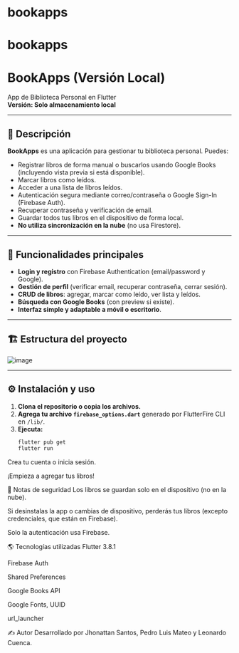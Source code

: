 # bookapps
# bookapps

# BookApps (Versión Local)

App de Biblioteca Personal en Flutter  
**Versión: Solo almacenamiento local**

---

## 📱 Descripción

**BookApps** es una aplicación para gestionar tu biblioteca personal. Puedes:
- Registrar libros de forma manual o buscarlos usando Google Books (incluyendo vista previa si está disponible).
- Marcar libros como leídos.
- Acceder a una lista de libros leídos.
- Autenticación segura mediante correo/contraseña o Google Sign-In (Firebase Auth).
- Recuperar contraseña y verificación de email.
- Guardar todos tus libros en el dispositivo de forma local.
- **No utiliza sincronización en la nube** (no usa Firestore).

---

## 🚀 Funcionalidades principales

- **Login y registro** con Firebase Authentication (email/password y Google).
- **Gestión de perfil** (verificar email, recuperar contraseña, cerrar sesión).
- **CRUD de libros**: agregar, marcar como leído, ver lista y leídos.
- **Búsqueda con Google Books** (con preview si existe).
- **Interfaz simple y adaptable a móvil o escritorio**.

---

## 🏗️ Estructura del proyecto

![image](https://github.com/user-attachments/assets/0de495fc-87c3-4e41-890c-0b39a4844368)


---

## ⚙️ Instalación y uso

1. **Clona el repositorio o copia los archivos.**
2. **Agrega tu archivo `firebase_options.dart`** generado por FlutterFire CLI en `/lib/`.
3. **Ejecuta:**
   ```bash
   flutter pub get
   flutter run
Crea tu cuenta o inicia sesión.

¡Empieza a agregar tus libros!

🔐 Notas de seguridad
Los libros se guardan solo en el dispositivo (no en la nube).

Si desinstalas la app o cambias de dispositivo, perderás tus libros (excepto credenciales, que están en Firebase).

Solo la autenticación usa Firebase.

🌎 Tecnologías utilizadas
Flutter 3.8.1

Firebase Auth

Shared Preferences

Google Books API

Google Fonts, UUID

url_launcher

✍️ Autor
Desarrollado por Jhonattan Santos, Pedro Luis Mateo y Leonardo Cuenca.

